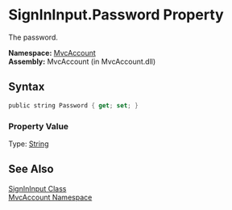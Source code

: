 SignInInput.Password Property
=============================
The password.

**Namespace:** [MvcAccount][1]  
**Assembly:** MvcAccount (in MvcAccount.dll)

Syntax
------

```csharp
public string Password { get; set; }
```

### Property Value
Type: [String][2]

See Also
--------
[SignInInput Class][3]  
[MvcAccount Namespace][1]  

[1]: ../README.md
[2]: http://msdn2.microsoft.com/en-us/library/s1wwdcbf
[3]: README.md